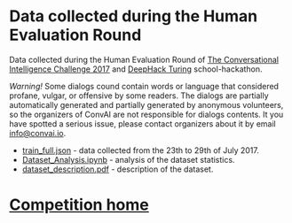 # Data collected during the Human Evaluation Round

Data collected during the Human Evaluation Round of [The Conversational Intelligence Challenge 2017](http://convai.io/2017/) and [DeepHack Turing](http://deephack.me) school-hackathon.

_Warning!_ Some dialogs cound contain words or language that considered profane, vulgar, or offensive by some readers. The dialogs are partially automatically generated and partially generated by anonymous volunteers, so the organizers of ConvAI are not responsible for dialogs contents. It you have spotted a serious issue, please contact organizers about it by email info@convai.io.

* [train_full.json](./train_full.json) - data collected from the 23th to 29th of July 2017.
* [Dataset_Analysis.ipynb](Dataset_Analysis.ipynb) - analysis of the dataset statistics.
* [dataset_description.pdf](dataset_description.pdf) - description of the dataset.

# [Competition home](http://convai.io)
